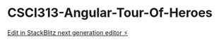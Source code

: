 # CSCI313-Angular-Tour-Of-Heroes

[Edit in StackBlitz next generation editor ⚡️](https://stackblitz.com/~/github.com/reenas3/CSCI313-Angular-Tour-Of-Heroes)